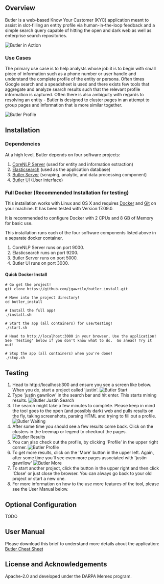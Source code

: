 ## Overview
Butler is a web-based Know Your Customer (KYC) application meant to assist in slot-filling an entity profile via human-in-the-loop feedback and a simple search query capable of hitting the open and dark web as well as enterprise search repositories.

![Butler in Action](https://github.com/jgawrilo/butler_install/raw/master/docs/butler_main.png "Butler - Search in Action")

### Use Cases
The primary use case is to help analysts whose job it is to begin with small piece of information such as a phone number or user handle and understand the complete profile of the entity or persona.  Often times Google search and a speadsheet is used and there exists few tools that aggregate and analyze search results such that the relevant profile information is captured.  Often there is also ambiguity with regards to resolving an entity - Butler is designed to cluster pages in an attempt to group pages and information that is more similar together.

![Butler Profile](https://github.com/jgawrilo/butler_install/raw/master/docs/butler_profile.png "Butler - Profile")

## Installation

### Dependencies
At a high level, Butler depends on four software projects:

1) [CoreNLP Server](https://stanfordnlp.github.io/CoreNLP/corenlp-server.html) (used for entity and information extraction)
2) [Elasticsearch](https://www.elastic.co/products/elasticsearch) (used as the application database)
3) [Butler Server](https://github.com/jgawrilo/butler_server) (scraping, analytic, and data processing component)
4) [Butler UI](https://bitbucket.org/blueridgedynamics/butler) (User interface)

### Full Docker (Recommended Installation for testing)
This installation works with Linux and OS X and requires [Docker](https://docs.docker.com/engine/installation/) and [Git](https://git-scm.com/book/en/v2/Getting-Started-Installing-Git) on your machine.  It has been tested with Version 17.09.0.

It is recommended to configure Docker with 2 CPUs and 8 GB of Memory for basic use.

This installation runs each of the four software components listed above in a separate docker container.

1) CoreNLP Server runs on port 9000.
2) Elasticsearch runs on port 9200.
3) Butler Server runs on port 5000.
4) Butler UI runs on port 3000.

#### Quick Docker Install
```
# Go get the project!
git clone https://github.com/jgawrilo/butler_install.git

# Move into the project directory!
cd butler_install

# Install the full app!
./install.sh

# Start the app (all containers) for use/testing!
./start.sh

# Head to http://localhost:3000 in your browser. Use the application! See 'Testing' below if you don't know what to do.  Go ahead! Try it out!

# Stop the app (all containers) when you're done!
./stop.sh 
```

## Testing
1) Head to http://localhost:300 and ensure you see a screen like below.  When you do, start a project called 'justin'.  ![Butler Start](https://github.com/jgawrilo/butler_install/raw/master/docs/start_project.png "Butler - Start")
2) Type 'justin gawrilow' in the search bar and hit enter.  This starts mining results.  ![Butler Justin Search](https://github.com/jgawrilo/butler_install/raw/master/docs/search_justin.png "Butler - Search for 'justin gawrilow'")
3) The search might take a few minutes to complete.  Please keep in mind the tool goes to the open (and possibly dark) web and pulls results on the fly, taking screenshots, parsing HTML and trying to fill out a profile.  ![Butler Waiting](https://github.com/jgawrilo/butler_install/raw/master/docs/wating.png "Butler - Wating")
4) After some time you should see  a few results come back.  Click on the clusters in the treemap or legend to checkout the pages.  ![Butler Results](https://github.com/jgawrilo/butler_install/raw/master/docs/results.png "Butler - Results come back")
5) You can also check out the profile, by clicking 'Profile' in the upper right corner.  ![Butler Profile](https://github.com/jgawrilo/butler_install/raw/master/docs/butler_profile.png "Butler - Profile")
6) To get more results, click on the 'More' button in the upper left.  Again, after some time you'll see even more pages associated with 'justin gawrilow'  ![Butler More](https://github.com/jgawrilo/butler_install/raw/master/docs/more.png "Butler - More")
7) To start another project, click the button in the upper right and then click 'Close' or just close the browser.  You can always go back to your old project or start a new one.
8) For more information on how to the use more features of the tool, please see the User Manual below.

## Optional Configuration

TODO

## User Manual
Please download this brief to understand more details about the application: [Butler Cheat Sheet](https://github.com/jgawrilo/butler_install/raw/master/docs/Butler_Cheat_Sheet_Open.pptx)

## License and Acknowledgements
Apache-2.0 and developed under the DARPA Memex program.
